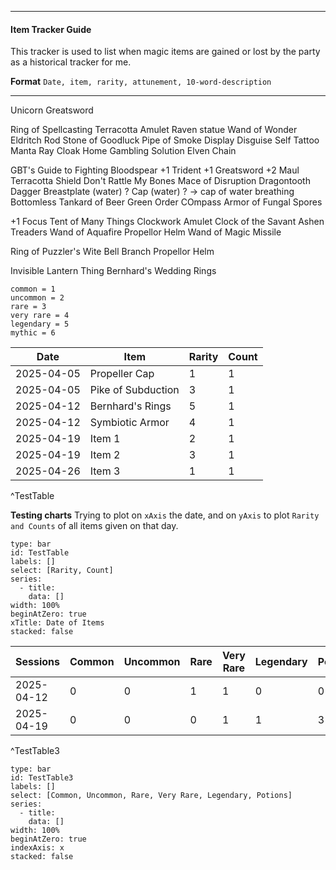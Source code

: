 _ _ _ _
#### Item Tracker Guide
This tracker is used to list when magic items are gained or lost by the party as a historical tracker for me. 

**Format**
`Date, item, rarity, attunement, 10-word-description`
_ _ _ _

Unicorn Greatsword

Ring of Spellcasting
Terracotta Amulet
Raven statue
Wand of Wonder
Eldritch Rod
Stone of Goodluck
Pipe of Smoke Display
Disguise Self Tattoo
Manta Ray Cloak
Home Gambling Solution
Elven Chain

GBT's Guide to Fighting
Bloodspear
+1 Trident
+1 Greatsword
+2 Maul
Terracotta Shield
Don't Rattle My Bones
Mace of Disruption
Dragontooth Dagger
Breastplate (water) ?
Cap (water) ? -> cap of water breathing
Bottomless Tankard of Beer
Green Order COmpass
Armor of Fungal Spores

+1 Focus
Tent of Many Things
Clockwork Amulet
Clock of the Savant
Ashen Treaders
Wand of Aquafire
Propellor Helm
Wand of Magic Missile

Ring of Puzzler's Wite
Bell Branch
Propellor Helm

Invisible Lantern Thing
Bernhard's Wedding Rings

```
common = 1
uncommon = 2
rare = 3
very rare = 4
legendary = 5
mythic = 6
```

| Date       | Item               | Rarity | Count |
| ---------- | ------------------ | ------ | ----- |
| 2025-04-05 | Propeller Cap      | 1      | 1     |
| 2025-04-05 | Pike of Subduction | 3      | 1     |
| 2025-04-12 | Bernhard's Rings   | 5      | 1     |
| 2025-04-12 | Symbiotic Armor    | 4      | 1     |
| 2025-04-19 | Item 1             | 2      | 1     |
| 2025-04-19 | Item 2             | 3      | 1     |
| 2025-04-26 | Item 3             | 1      | 1     |
^TestTable

**Testing charts**
Trying to plot on `xAxis` the date, and on `yAxis` to plot `Rarity and Counts` of all items given on that day. 
```chart
type: bar
id: TestTable
labels: []
select: [Rarity, Count]
series:
  - title:
    data: []
width: 100%
beginAtZero: true
xTitle: Date of Items
stacked: false
```


| Sessions   | Common | Uncommon | Rare | Very Rare | Legendary | Potions |
| ---------- | ------ | -------- | ---- | --------- | --------- | ------- |
| 2025-04-12 | 0      | 0        | 1    | 1         | 0         | 0       |
| 2025-04-19 | 0      | 0        | 0    | 1         | 1         | 3       |
^TestTable3

```chart
type: bar
id: TestTable3
labels: []
select: [Common, Uncommon, Rare, Very Rare, Legendary, Potions]
series:
  - title:
    data: []
width: 100%
beginAtZero: true
indexAxis: x
stacked: false
```